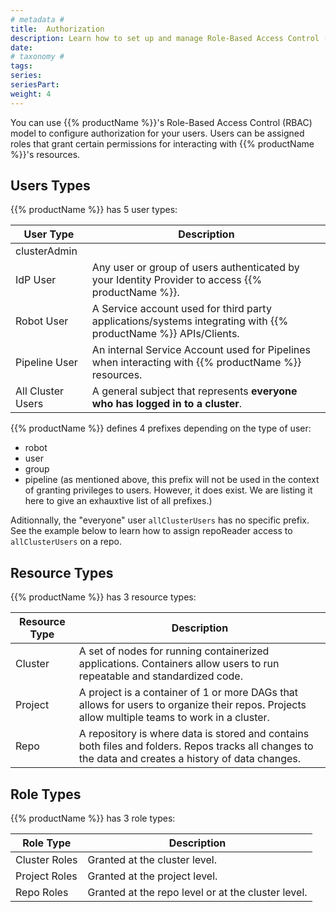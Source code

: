 ```yaml
---
# metadata # 
title:  Authorization
description: Learn how to set up and manage Role-Based Access Control (RBAC).
date: 
# taxonomy #
tags: 
series:
seriesPart:
weight: 4
---
```


You can use {{% productName %}}'s Role-Based Access Control (RBAC) model to configure authorization for your users. Users can be assigned roles that grant certain permissions for interacting with {{% productName %}}'s resources. 


## Users Types
{{% productName %}} has 5 user types:

|User Type| Description|
|-|-|
|clusterAdmin| |
|IdP User| Any user or group of users authenticated by your Identity Provider to access {{% productName %}}.|
|Robot User|A Service account used for third party applications/systems integrating with {{% productName %}} APIs/Clients.|
|Pipeline User| An internal Service Account used for Pipelines when interacting with {{% productName %}} resources.|
|All Cluster Users|A general subject that represents **everyone who has logged in to a cluster**.|

  {{% productName %}} defines 4 prefixes depending on the type of user:

  - robot
  - user
  - group
  - pipeline (as mentioned above, this prefix will not be used in the context of granting privileges to users. However, it does exist. We are listing it here to give an exhauxtive list of all prefixes.)

  Aditionnally, the "everyone" user `allClusterUsers` has no specific prefix. See the example below to learn how to assign repoReader access to `allClusterUsers` on a repo.

## Resource Types
{{% productName %}} has 3 resource types:

|Resource Type| Description|
|-|-|
|Cluster| A set of nodes for running containerized applications. Containers allow users to run repeatable and standardized code. |
|Project| A project is a container of 1 or more DAGs that allows for users to organize their repos. Projects allow multiple teams to work in a cluster.|
|Repo| A repository is where data is stored and contains both files and folders. Repos tracks all changes to the data and creates a history of data changes.|

## Role Types 
{{% productName %}} has 3 role  types:

|Role Type| Description|
|-|-|
|Cluster Roles| Granted at the cluster level.|
|Project Roles| Granted at the project level.|
|Repo Roles|  Granted at the repo level or at the cluster level.|
